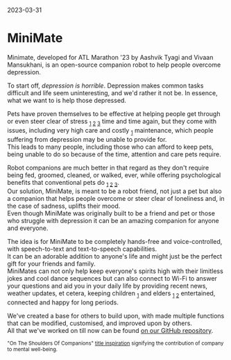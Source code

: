 2023-03-31
# MiniMate
Minimate, developed for ATL Marathon '23 by Aashvik Tyagi and Vivaan Mansukhani, is an open-source companion robot to help people overcome depression.

To start off, _depression is horrible_. Depression makes common tasks difficult and life seem uninteresting, and we'd rather it not be. In essence, what we want to is help those depressed.

Pets have proven themselves to be effective at helping people get through or even steer clear of stress <sub>[1](https://pmc.ncbi.nlm.nih.gov/articles/PMC7178231/) [2](https://pmc.ncbi.nlm.nih.gov/articles/PMC6826684/) [3](https://pmc.ncbi.nlm.nih.gov/articles/PMC8705563/)</sub> time and time again, but they come with issues, including very high care and costly <sub>[1](https://pmc.ncbi.nlm.nih.gov/articles/PMC7401533/)</sub> maintenance, which people suffering from depression may be unable to provide for.  
This leads to many people, including those who can afford to keep pets, being unable to do so because of the time, attention and care pets require.

Robot companions are much better in that regard as they don't require being fed, groomed, cleaned, or walked, ever, while offering psychological benefits that conventional pets do <sub>[1](https://pubmed.ncbi.nlm.nih.gov/34889146/) [2](https://pmc.ncbi.nlm.nih.gov/articles/PMC7566965/) [3](https://journals.sagepub.com/doi/10.1177/14713012231155985)</sub>.  
Our solution, MiniMate, is meant to be a robot friend, not just a pet but also a companion that helps people overcome or steer clear of loneliness and, in the case of sadness, uplifts their mood.  
Even though MiniMate was originally built to be a friend and pet or those who struggle with depression it can be an amazing companion for anyone and everyone.

The idea is for MiniMate to be completely hands-free and voice-controlled, with speech-to-text and text-to-speech capabilities.  
It can be an adorable addition to anyone's life and might just be the perfect gift for your friends and family.  
MiniMates can not only help keep everyone's spirits high with their limitless jokes and cool dance sequences but can also connect to Wi-Fi to answer your questions and aid you in your daily life by providing recent news, weather updates, et cetera, keeping children <sub>[1](https://pmc.ncbi.nlm.nih.gov/articles/PMC11671368/)</sub> and elders <sub>[1](https://pmc.ncbi.nlm.nih.gov/articles/PMC4248608/) [2](https://pmc.ncbi.nlm.nih.gov/articles/PMC8364409/)</sub> entertained, connected and happy for long periods.

We've created a base for others to build upon, with made multiple functions that can be modified, customised, and improved upon by others.  
All that we've worked on till now can be found [on our GitHub repository](https://github.com/aashviktyagi/minimate).

<small>"On The Shoulders Of Companions" [title inspiration](https://en.wikipedia.org/wiki/Standing_on_the_shoulders_of_giants) signifying the contribution of company to mental well-being.</small>
